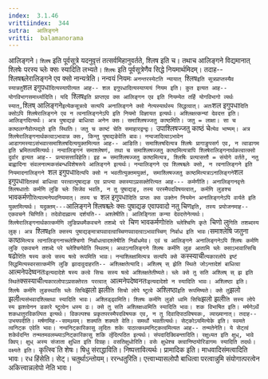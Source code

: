 ```yaml
---
index:  3.1.46
vrittiindex:  344
sutra:  आलिङ्गने
vritti:  balamanorama 
---
```


आलिङ्गने। `श्लिष` इति पूर्वसूत्रे यदनुवृत्तं तत्सर्वमिहानुवर्तते, श्लिष इति च। तथाच आलिङ्गने विद्यमानात् श्लिषेः परस्य च्लेः क्सः स्यादिति लभ्यते। `श्लिषः` इति पूर्वसूत्रेणैव सिद्धे नियमार्थमिदम्। तदाह-- श्लिषश्च्लेरालिङ्गने एव क्सो नान्यत्रेति। नन्वयं नियमः `अनन्तरस्येटति न्यायात् `श्लिष` इति सूत्रप्राप्तस्यैव स्यान्नतु `शल इगुपधा`दित्यस्यापीत्यत आह-- शल इगुपधादित्यस्याप्ययं नियम इति। कुत इत्यत आह-- योगविभागसमार्थ्यादिति। यदि `श्लिष` इति प्राप्तएव क्स आलिङ्गन एव इति नियम्येत तर्हि योगविभागो व्यर्थः स्यात्, `श्लिष् आलिङ्गने` इत्येकसूत्रत्वे सत्यपि अनालिङ्गने क्सो नेत्यस्यार्थस्य सिद्धत्वात्। अतः `शल इगुपधा`दिति क्सोऽपि श्लिषेरालिङ्गने एव न त्वनालिङ्गनेऽपि इति नियमो विज्ञायत इत्यर्थः। अश्लिक्षत्कन्यां देवदत्त इति। आलिङ्गदित्यर्थः। अत्र पुषाद्यङं बाधित्वा अनेन क्सः। समाश्लिषज्जतु काष्ठमिति। जतु = लाक्षा। सा च काष्ठलग्नैवोत्पद्यते इति स्थितिः। जतु च काष्टं चेति समाहारद्वन्द्वः। `उपाश्लिषज्जतु काष्ठं चे`त्येव भाष्यम्। अत्र श्लिषेरालिङ्गनार्थकत्वाऽभावान्न क्सः, किन्तु पुषाद्यङेवेति बावः। नन्वजादित्वाऽभावेन आडागमस्याऽसंभवात्समाश्लिषदित्ययुक्तमित्यत आह-- आङिति। समाश्लिषदित्यत्र श्लिषेः प्रागाङुपसर्ग एव, न त्वाडागम इति भ्रमितव्यमित्यर्थः। नन्वालिङ्गनं समाश्लेषणं, तथा च समाश्लिषज्जतु काष्ठमित्यत्रापि श्लिषेरालिङ्गनार्थकत्वात्क्सो दुर्वार इत्यत आह-- प्रत्यासत्ताविहेति। इह = समाश्लिषज्जतु काष्ठमित्यत्र, श्लिषिः प्रत्यासत्तौ = संयोगे वर्तते, नतु बाह्वादिना संवलनात्मकसंबन्धविशेषरूपे आलिङ्गने इत्यर्थः। नन्वालिङ्गने एव श्लिषश्च्लेः क्सो, न त्वनालिङ्गने इति नियमादनालिङ्गने `शल इगुपधा` दित्यपि क्सो न भवतीत्युक्तमयुक्तं, समाश्लिषज्जतु काष्ठमित्यत्राऽनालिङ्गने `शल इगुपधा`दितक्सं बाधित्वा परत्वात्पुषाद्यङ एव प्राप्त्या क्सस्याऽप्रसक्तेरित्यत आह--- कर्मणीति। अनालिङ्गनवृत्तेः श्लिषधातोः कर्मणि लुङि च्लेः सिजेव भवति, न तु पुषाद्यङ्, तस्य परस्मैपदविषयत्वात्, कर्मणि लुङश्च `भावकर्मणो`रित्यात्मनेपदनियमात्। तस्य च `शल इगुपधा` दिति प्राप्तः क्स उक्तेन नियमेन अनालिङ्गनेऽपि वार्यते इति युक्तमित्यर्थः। यदुक्तम्--- `आलिङ्गने श्लिषश्च्लेः क्सः पुषाद्यङ एवापवादो नतु चिण`इति, तस्य प्रयोजनमाह--एकवचने चिणिति। तदेवोदाह्मत्य दर्शयति-- अश्लेषीति। आलिङ्गिता कन्या देवदत्तेनेत्यर्थः। श्लिषेरालिङ्गनार्थकात्कर्मणि लुङिप्रथमैकवचने तशब्दे परे `चिण भावकर्मणो`रिति च्लेश्चिणि कृते `चिणो लु`गिति तशब्दस्य लुक्। अत्र `श्लिष` इति क्सस्य पुषाद्यङ्मात्रापवादत्वाच्चिणपवादत्वाऽभावाच्चिण् निर्बाध इति भावः। `समाश्लेषि जतुना काष्ठ`मित्यत्र त्वनालिङ्गनाच्च्लेश्चिणो निर्बाधत्वादश्लेषीति निर्बाधमेव। एवं च आलिङ्गने अनालिङ्गनेऽपि श्लिषः कर्मणि लुङि एकवचने तशब्दे परे च्लेश्चिणेवेति स्थितम्। अथाऽनालिङ्गने श्लिषः कर्मणि लुङ आतामि च्लेः क्साऽभावात्सिचि `षढो`रिति षस्य कत्वे सस्य षत्वे रूपमिति भावः। नन्वश्लिक्षामित्यत्र सत्यपि क्से `कस्स्याची`त्यकारलोपे इष्टं सिद्धमित्यस्वरसात्कर्मणि लुङि झादावुदाहरति-- अश्लिक्षतेत्यादि। अश्लिष् स् झेति स्थिते जोऽन्तादेशं बाधित्वा `आत्मनेपदेष्वनतः` इत्यदादेशे षस्य कत्वे सिचः सस्य षत्वे अश्लिक्षतेतीष्यते। च्लेः क्से तु सति अश्लिष् स् झ इति स्थिते `क्सस्याची`त्यकारलोपाऽप्रसक्तेरतः परत्वात् `आत्मनेपदेष्वनतः` इत्यदादेशो न स्यादिति भावः। अश्लिष्ठा इति। श्लिषेः कर्मणि लुङस्थासि च्लेः सिचि `झलो झली`ति सिचो लोपे ष्टुत्वे `अश्लिष्ठा` इति रूपमिष्यते। क्से तु `झलो झली` त्यसंभवादश्लिक्षथा स्यादिति भावः। अश्लिड्ढ्वमिति। श्लिषः कर्मणि लुङो ध्वमि सिचि `झलो झली`ति सस्य लोपे स्य झश्त्वेनन डकारे ष्टुत्वेन धस्य ढः। क्से तु सति अश्लिक्षध्वमिति स्यादिति भावः। शक विभाषित इति। मर्षणेऽर्थे शकधातुरविकल्पित इत्यर्थः। विकल्पश्च प्रकृतपरस्मैपदविषयक एव, न तु दिवादिपाठविषयकः, व्याख्यानात्। तदाह-- उभयपदीति। मर्षणमिह--सामथ्र्यम्। शक्यति शक्यते वेति। समर्थो भवतीत्यर्थः। सेट्कोऽयमित्येके इति। स्वमते त्वनिट्क एवेति भावः। नन्वनिट्कारिकासु लृदितः शकेः पाठात्कथमनिट्कत्वमित्यत आह-- तन्मतेनेति। ये सेट्त्वं शकेर्वदन्ति तन्मतमवलम्ब्याऽनिट्कारिकासु शकि र्लृदित्पठित इत्यर्थः। संपदादिक्विबन्तादिति। रक्षुध्यत इति क्षुध्, भावे क्विप्। क्षुध् अस्य संजाता क्षुधित इति विग्रहः। वसतिक्षुधोरिति। वसेः क्षुधेश्च क्त्वानिष्ठयोरिडागमः स्यादिति तदर्थः। वक्ष्यते इति। `कृत्स्वि`ति शेषः। षिधु संराद्धाविति। निष्पत्तावित्यर्थः। प्रामादिक इति। माधवादिसंमत्वादिति भावः। रध हिंसेति। सेट्। चतुर्थाऽन्तोयम्। ररन्धतुरिति। एत्त्वाभ्यासलोपौ बाधित्वा परत्वान्नुमि संयोगात्परत्वेन अकित्त्वान्नलोपो नेति भावः।

